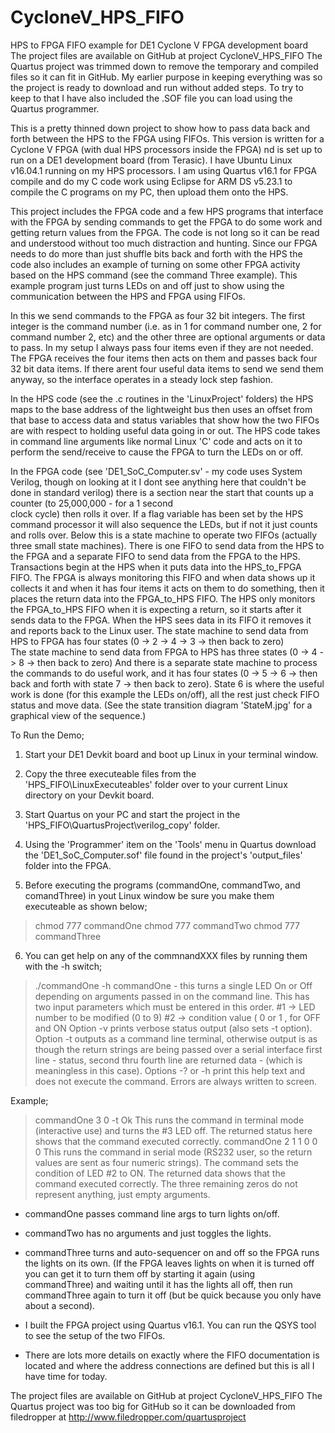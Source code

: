 # CycloneV_HPS_FIFO
HPS to FPGA FIFO example for DE1 Cyclone V FPGA development board
The project files are available on GitHub at project CycloneV_HPS_FIFO
The Quartus project was trimmed down to remove the temporary and compiled files so it can fit in GitHub.  My earlier purpose in keeping everything was so the project is ready to download and run without added steps.  To try to keep to that I have also included the .SOF file you can load using the Quartus programmer.

  This is a pretty thinned down project to show how to pass data back and forth between the HPS to the FPGA using FIFOs.  This
version is written for a Cyclone V FPGA (with dual HPS processors inside the FPGA) nd is set up to run on a DE1 development 
board (from Terasic).  I have Ubuntu Linux v16.04.1 running on my HPS processors.  I am using Quartus v16.1 for FPGA compile 
and do my C code work using Eclipse for ARM DS v5.23.1 to compile the C programs on my PC, then upload them onto the HPS.

 This project includes the FPGA code and a few HPS programs that interface with the FPGA by sending commands to get the FPGA 
to do some work and getting return values from the FPGA.  The code is not long so it can be read and understood without too 
much distraction and hunting.  Since our FPGA needs to do more than just shuffle bits back and forth with the HPS the code 
also includes an example of turning on some other FPGA activity based on the HPS command (see the command Three example).
This example program just turns LEDs on and off just to show using the communication between the HPS and FPGA using FIFOs.

  In this we send commands to the FPGA as four 32 bit integers.  The first integer is the command number (i.e. as in 1 for 
command number one, 2 for command number 2, etc) and the other three are optional arguments or data to pass.  In my setup I 
always pass four items even if they are not needed.  The FPGA receives the four items then acts on them and passes back four 
32 bit data items.  If there arent four useful data items to send we send them anyway, so the interface operates in a steady 
lock step fashion.

  In the HPS code (see the .c routines in the 'LinuxProject' folders) the HPS maps to the base address of the lightweight bus 
then uses an offset from that base to access data and status variables that show how the two FIFOs are with respect to holding
useful data going in or out.  The HPS code takes in command line arguments like normal Linux 'C' code and acts on it to perform
the send/receive to cause the FPGA to turn the LEDs on or off.

  In the FPGA code (see 'DE1_SoC_Computer.sv' - my code uses System Verilog, though on looking at it I dont see anything here that 
couldn't be done in standard verilog) there is a section near the start that counts up a counter (to 25,000,000 - for a 1 second  
clock cycle) then rolls it over.
  If a flag variable has been set by the HPS command processor it will also sequence the LEDs, but if not it just counts and rolls over.
Below this is a state machine to operate two FIFOs (actually three small state machines).  There is one FIFO to send data from the 
HPS to the FPGA and a separate FIFO to send data from the FPGA to the HPS.
  Transactions begin at the HPS when it puts data into the HPS_to_FPGA FIFO.  The FPGA is always monitoring this FIFO and when data 
shows up it collects it and when it has four items it acts on them to do something, then it places the return data into the 
FPGA_to_HPS FIFO.  The HPS only monitors the FPGA_to_HPS FIFO when it is expecting a return, so it starts after it sends data to 
the FPGA.  When the HPS sees data in its FIFO it removes it and reports back to the Linux user.
  The state machine to send data from HPS to FPGA has four states (0 -> 2 -> 4 -> 3 -> then back to zero)  
  The state machine to send data from FPGA to HPS has three states (0 -> 4 -> 8 -> then back to zero)
  And there is a separate state machine to process the commands to do useful work, and it has four states (0 -> 5 -> 6 -> then 
back and forth with state 7 -> then back to zero).  State 6 is where the useful work is done (for this example the LEDs on/off), 
all the rest just check FIFO status and move data.  (See the state transition diagram 'StateM.jpg' for a graphical view of the sequence.)

To Run the Demo;
1. Start your DE1 Devkit board and boot up Linux in your terminal window.

2. Copy the three executeable files from the 'HPS_FIFO\LinuxExecuteables' folder over to your current Linux directory 
on your Devkit board.

3. Start Quartus on your PC and start the project in the 'HPS_FIFO\QuartusProject\verilog_copy' folder.

4. Using the 'Programmer' item on the 'Tools' menu in Quartus download the 
'DE1_SoC_Computer.sof' file found in the project's 'output_files' folder into the FPGA.

5. Before executing the programs (commandOne, commandTwo, and comandThree) in yout Linux window be sure you make them 
executeable as shown below;
> chmod 777 commandOne
> chmod 777 commandTwo
> chmod 777 commandThree

6. You can get help on any of the commnandXXX files by running them with the -h switch;
> ./commandOne -h
commandOne - this turns a single LED On or Off depending on arguments
  passed in on the command line.
  This has two input parameters which must be entered in this order.
  #1 -> LED number to be modified (0 to 9)
  #2 -> condition value ( 0 or 1 , for OFF and ON
  Option -v prints verbose status output (also sets -t option).
  Option -t outputs as a command line terminal, otherwise output is
     as though the return strings are being passed over a serial interface
    first line - status, second thru fourth line are returned data - (which is
    meaningless in this case).
  Options -? or -h print this help text and does not execute the command.
  Errors are always written to screen.

  Example;
  > commandOne 3 0 -t
  > Ok
  This runs the command in terminal mode (interactive use) and turns the
  #3 LED off.  The returned status here shows that the command
  executed correctly.
  > commandOne 2 1
  > 1
  > 0
  > 0
  > 0
  This runs the command in serial mode (RS232 user, so the return values are
  sent as four numeric strings).  The command sets the condition of LED #2 to ON.
  The returned data shows that the command executed correctly.
  The three remaining zeros do not represent anything, just empty arguments.

- commandOne passes command line args to turn lights on/off.  
- commandTwo has no arguments and just toggles the lights.  
- commandThree turns and auto-sequencer on and off so the FPGA runs the lights on its own.  (If the FPGA leaves lights on when it 
is turned off you can get it to turn them off by starting it again (using commandThree) and waiting until it has the lights all off, 
then run commandThree again to turn it off (but be quick because you only have about a second).

- I built the FPGA project using Quartus v16.1.  You can run the QSYS tool to see the setup of the two FIFOs.
- There are lots more details on exactly where the FIFO documentation is located and where the address connections are defined
but this is all I have time for today.

The project files are available on GitHub at project CycloneV_HPS_FIFO
The Quartus project was too big for GitHub so it can be downloaded from filedropper at http://www.filedropper.com/quartusproject
